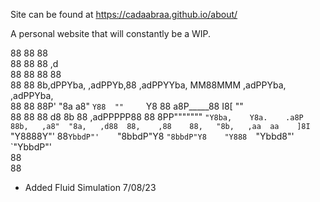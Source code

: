 Site can be found at https://cadaabraa.github.io/about/

A personal website that will constantly be a WIP. 


                                                                                   
88        88                        88                                             
88        88                        88                ,d                           
88        88                        88                88                           
88        88  8b,dPPYba,    ,adPPYb,88  ,adPPYYba,  MM88MMM  ,adPPYba,  ,adPPYba,  
88        88  88P'    "8a  a8"    `Y88  ""     `Y8    88    a8P_____88  I8[    ""  
88        88  88       d8  8b       88  ,adPPPPP88    88    8PP"""""""   `"Y8ba,   
Y8a.    .a8P  88b,   ,a8"  "8a,   ,d88  88,    ,88    88,   "8b,   ,aa  aa    ]8I  
 `"Y8888Y"'   88`YbbdP"'    `"8bbdP"Y8  `"8bbdP"Y8    "Y888  `"Ybbd8"'  `"YbbdP"'  
              88                                                                   
              88                                                                   
        

- Added Fluid Simulation 7/08/23

